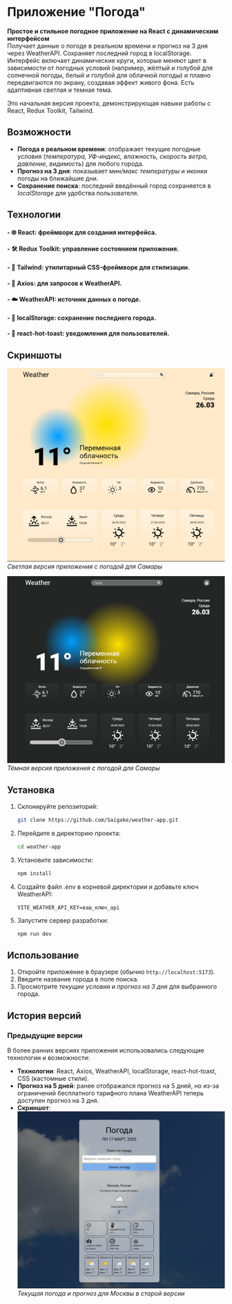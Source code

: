 # Приложение "Погода"

**Простое и стильное погодное приложение на React с динамическим интерфейсом**  
Получает данные о погоде в реальном времени и прогноз на 3 дня через WeatherAPI. Сохраняет последний город в localStorage. Интерфейс включает динамические круги, которые меняют цвет в зависимости от погодных условий (например, жёлтый и голубой для солнечной погоды, белый и голубой для облачной погоды) и плавно передвигаются по экрану, создавая эффект живого фона. Есть адаптивная светлая и темная тема.

Это начальная версия проекта, демонстрирующая навыки работы с React, Redux Toolkit, Tailwind.

## Возможности
- **Погода в реальном времени**: отображает текущие погодные условия (*температура, УФ-индекс, влажность, скорость ветра, давление, видимость*) для любого города.
- **Прогноз на 3 дня**: показывает *мин/макс температуры* и иконки погоды на ближайшие дни.
- **Сохранение поиска**: последний введённый город сохраняется в *localStorage* для удобства пользователя.

## Технологии
#### - 🌐 **React**: фреймворк для создания интерфейса.
#### - 🛠️ **Redux Toolkit**: управление состоянием приложения.
#### - 🎨 **Tailwind**: утилитарный CSS-фреймворк для стилизации.
#### - 📡 **Axios**: для запросов к WeatherAPI.
#### - ☁️ **WeatherAPI**: источник данных о погоде.
#### - 💾 **localStorage**: сохранение последнего города.
#### - 🔔 **react-hot-toast**: уведомления для пользователей.

## Скриншоты
![Скриншот светлой версии приложения "Погода"](public/preview_v2_light.PNG)  
*Светлая версия приложения с погодой для Самары*  

![Скриншот тёмной версии приложения "Погода"](public/preview_v2_dark.PNG)  
*Тёмная версия приложения с погодой для Самары*

## Установка
1. Склонируйте репозиторий:
    ```bash
    git clone https://github.com/Saigake/weather-app.git
    ```
   
2. Перейдите в директорию проекта:
    ```bash
    cd weather-app
    ```

3. Установите зависимости:
    ```bash
    npm install
    ```

4. Создайте файл .env в корневой директории и добавьте ключ WeatherAPI:
    ```env
    VITE_WEATHER_API_KEY=ваш_ключ_api
    ```
5. Запустите сервер разработки:
    ```bash
    npm run dev
    ```

## Использование
1. Откройте приложение в браузере (обычно `http://localhost:5173`).
2. Введите название города в поле поиска.
3. Просмотрите *текущие условия* и *прогноз на 3 дня* для выбранного города.

## История версий
### Предыдущие версии
В более ранних версиях приложения использовались следующие технологии и возможности:  
- **Технологии**: React, Axios, WeatherAPI, localStorage, react-hot-toast, CSS (кастомные стили).  
- **Прогноз на 5 дней**: ранее отображался прогноз на 5 дней, но из-за ограничений бесплатного тарифного плана WeatherAPI теперь доступен прогноз на 3 дня.
- **Скриншот**:  
  ![Скриншот предыдущей версии приложения "Погода"](public/preview.PNG)  
  *Текущая погода и прогноз для Москвы в старой версии*